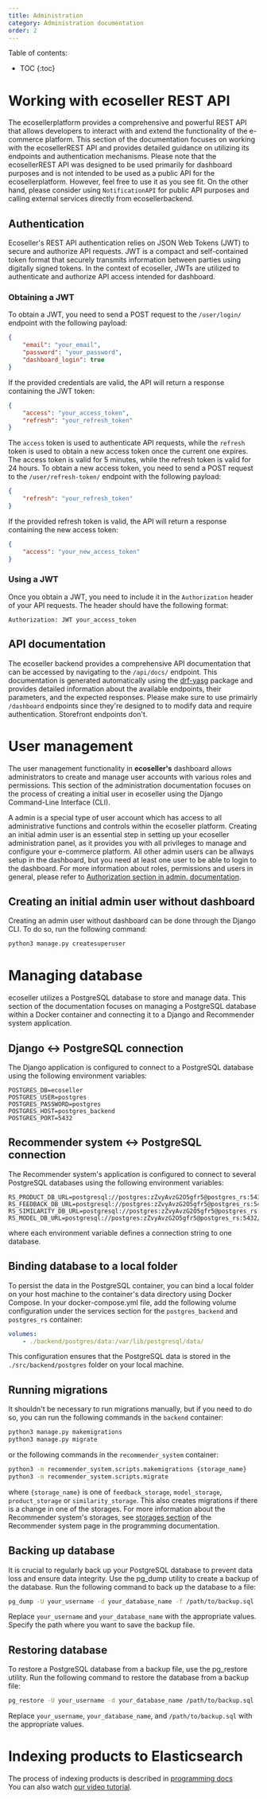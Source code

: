 ```yaml
---
title: Administration
category: Administration documentation
order: 2
---
```


Table of contents:
* TOC
{:toc}

# Working with ecoseller REST API
The ecosellerplatform provides a comprehensive and powerful REST API that allows developers to interact with and extend the functionality of the e-commerce platform. This section of the documentation focuses on working with the ecosellerREST API and provides detailed guidance on utilizing its endpoints and authentication mechanisms. Please note that the ecosellerREST API was designed to be used primarily for dashboard purposes and is not intended to be used as a public API for the ecosellerplatform. However, feel free to use it as you see fit.
On the other hand, please consider using `NotificationAPI` for public API purposes and calling external services directly from ecosellerbackend.
## Authentication
Ecoseller's REST API authentication relies on JSON Web Tokens (JWT) to secure and authorize API requests. JWT is a compact and self-contained token format that securely transmits information between parties using digitally signed tokens. In the context of ecoseller, JWTs are utilized to authenticate and authorize API access intended for dashboard.
### Obtaining a JWT
To obtain a JWT, you need to send a POST request to the `/user/login/` endpoint with the following payload:
```json
{
    "email": "your_email",
    "password": "your_password",
    "dashboard_login": true
}
```

If the provided credentials are valid, the API will return a response containing the JWT token:
```json
{
    "access": "your_access_token",
    "refresh": "your_refresh_token"
}
```

The `access` token is used to authenticate API requests, while the `refresh` token is used to obtain a new access token once the current one expires. The access token is valid for 5 minutes, while the refresh token is valid for 24 hours. To obtain a new access token, you need to send a POST request to the `/user/refresh-token/` endpoint with the following payload:
```json
{
    "refresh": "your_refresh_token"
}
```

If the provided refresh token is valid, the API will return a response containing the new access token:
```json
{
    "access": "your_new_access_token"
}
```

### Using a JWT

Once you obtain a JWT, you need to include it in the `Authorization` header of your API requests. The header should have the following format:
```
Authorization: JWT your_access_token
```

## API documentation
The ecoseller backend provides a comprehensive API documentation that can be accessed by navigating to the `/api/docs/` endpoint. This documentation is generated automatically using the [drf-yasg](https://drf-yasg.readthedocs.io/en/stable/) package and provides detailed information about the available endpoints, their parameters, and the expected responses. 
Please make sure to use primairly `/dashboard` endpoints since they're designed to to modify data and require authentication. Storefront endpoints don't.

# User management
The user management functionality in **ecoseller's** dashboard allows administrators to create and manage user accounts with various roles and permissions. This section of the administration documentation focuses on the process of creating a initial user in ecoseller using the Django Command-Line Interface (CLI).

A admin is a special type of user account which has access to all administrative functions and controls within the ecoseller platform. Creating an initial admin user is an essential step in setting up your ecoseller administration panel, as it provides you with all privileges to manage and configure your e-commerce platform.
All other admin users can be allways setup in the dashboard, but you need at least one user to be able to login to the dashboard.
For more information about roles, permissions and users in general, please refer to [Authorization section in admin. documentation](./authroization).

## Creating an initial admin user without dashboard
Creating an admin user without dashboard can be done through the Django CLI. To do so, run the following command:
```bash
python3 manage.py createsuperuser
```

# Managing database
ecoseller utilizes a PostgreSQL database to store and manage data. This section of the documentation focuses on managing a PostgreSQL database within a Docker container and connecting it to a Django and Recommender system application.

## Django <-> PostgreSQL connection
The Django application is configured to connect to a PostgreSQL database using the following environment variables:
```env
POSTGRES_DB=ecoseller
POSTGRES_USER=postgres
POSTGRES_PASSWORD=postgres
POSTGRES_HOST=postgres_backend
POSTGRES_PORT=5432
```

## Recommender system <-> PostgreSQL connection
The Recommender system's application is configured to connect to several PostgreSQL databases using the following environment variables:
```env
RS_PRODUCT_DB_URL=postgresql://postgres:zZvyAvzG2O5gfr5@postgres_rs:5432/products
RS_FEEDBACK_DB_URL=postgresql://postgres:zZvyAvzG2O5gfr5@postgres_rs:5432/feedback
RS_SIMILARITY_DB_URL=postgresql://postgres:zZvyAvzG2O5gfr5@postgres_rs:5432/similarity
RS_MODEL_DB_URL=postgresql://postgres:zZvyAvzG2O5gfr5@postgres_rs:5432/model
```
where each environment variable defines a connection string to one database.

## Binding database to a local folder
To persist the data in the PostgreSQL container, you can bind a local folder on your host machine to the container's data directory using Docker Compose.
In your docker-compose.yml file, add the following volume configuration under the services section for the `postgres_backend` and `postgres_rs` container:
```yaml
volumes:
    - ./backend/postgres/data:/var/lib/postgresql/data/
```
This configuration ensures that the PostgreSQL data is stored in the `./src/backend/postgres` folder on your local machine.
## Running migrations
It shouldn't be necessary to run migrations manually, but if you need to do so, you can run the following commands in the `backend` container:
```bash
python3 manage.py makemigrations
python3 manage.py migrate
```
or the following commands in the `recommender_system` container:
```bash
python3 -m recommender_system.scripts.makemigrations {storage_name}
python3 -m recommender_system.scripts.migrate
```
where `{storage_name}` is one of `feedback_storage`, `model_storage`, `product_storage` or `similarity_storage`. This also creates migrations if there is a change in one of the storages.
For more information about the Recommender system's storages, see [storages section](../../programming/recommender_system#storages) of the Recommender system page in the programming documentation.

## Backing up database
It is crucial to regularly back up your PostgreSQL database to prevent data loss and ensure data integrity.
Use the pg_dump utility to create a backup of the database. Run the following command to back up the database to a file:
```bash
pg_dump -U your_username -d your_database_name -f /path/to/backup.sql

```
Replace `your_username` and `your_database_name` with the appropriate values. Specify the path where you want to save the backup file.
## Restoring database
To restore a PostgreSQL database from a backup file, use the pg_restore utility.
Run the following command to restore the database from a backup file:
```bash
pg_restore -U your_username -d your_database_name /path/to/backup.sql
```
Replace `your_username`, `your_database_name`, and `/path/to/backup.sql` with the appropriate values.

# Indexing products to Elasticsearch

The process of indexing products is described in [programming docs](/programming/supportive_services/#indexing-products-to-elasticsearch)  
You can also watch [our video tutorial](/user/getting_started/#browsing--indexing-products).
